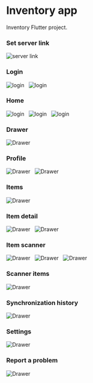 # Inventory app

Inventory Flutter project.

### Set server link
![server link](https://github.com/Medomane/Inventory/blob/main/app/img1.png?raw=true)
### Login
![login](https://github.com/Medomane/Inventory/blob/main/app/img2.png?raw=true)&nbsp;&nbsp;
![login](https://github.com/Medomane/Inventory/blob/main/app/img3.png?raw=true)
### Home
![login](https://github.com/Medomane/Inventory/blob/main/app/img4.png?raw=true)&nbsp;&nbsp;
![login](https://github.com/Medomane/Inventory/blob/main/app/img5.png?raw=true)&nbsp;&nbsp;
![login](https://github.com/Medomane/Inventory/blob/main/app/img6.png?raw=true)
### Drawer
![Drawer](https://github.com/Medomane/Inventory/blob/main/app/img7.png?raw=true)
### Profile
![Drawer](https://github.com/Medomane/Inventory/blob/main/app/img8.png?raw=true)&nbsp;&nbsp;
![Drawer](https://github.com/Medomane/Inventory/blob/main/app/img9.png?raw=true)
### Items
![Drawer](https://github.com/Medomane/Inventory/blob/main/app/img10.png?raw=true)
### Item detail
![Drawer](https://github.com/Medomane/Inventory/blob/main/app/img11.png?raw=true)&nbsp;&nbsp;
![Drawer](https://github.com/Medomane/Inventory/blob/main/app/img12.png?raw=true)
### Item scanner
![Drawer](https://github.com/Medomane/Inventory/blob/main/app/img13.png?raw=true)&nbsp;&nbsp;
![Drawer](https://github.com/Medomane/Inventory/blob/main/app/img15.png?raw=true)&nbsp;&nbsp;
![Drawer](https://github.com/Medomane/Inventory/blob/main/app/img14.png?raw=true)
### Scanner items
![Drawer](https://github.com/Medomane/Inventory/blob/main/app/img16.png?raw=true)
### Synchronization history
![Drawer](https://github.com/Medomane/Inventory/blob/main/app/img17.png?raw=true)
### Settings
![Drawer](https://github.com/Medomane/Inventory/blob/main/app/img18.png?raw=true)
### Report a problem
![Drawer](https://github.com/Medomane/Inventory/blob/main/app/img19.png?raw=true)